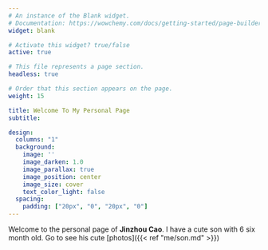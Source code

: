```yaml
---
# An instance of the Blank widget.
# Documentation: https://wowchemy.com/docs/getting-started/page-builder/
widget: blank

# Activate this widget? true/false
active: true

# This file represents a page section.
headless: true

# Order that this section appears on the page.
weight: 15

title: Welcome To My Personal Page
subtitle:

design:
  columns: "1"
  background:
    image: ''
    image_darken: 1.0
    image_parallax: true
    image_position: center
    image_size: cover
    text_color_light: false
  spacing:
    padding: ["20px", "0", "20px", "0"]
---
```


Welcome to the personal page of **Jinzhou Cao**. I have a cute son with 6 six month old. Go to see his cute [photos]({{< ref "me/son.md" >}})



